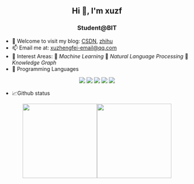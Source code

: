 <h2 align="center">Hi 👋, I'm xuzf</h3>
<h3 align="center">Student@BIT</h4>
<!-- <p align="left"> <img src="https://komarev.com/ghpvc/?username=xuzf-git" alt="xuzf-git" /> </p> -->


- :pencil: Welcome to visit my blog: [CSDN](https://blog.csdn.net/qq_43586043), [zhihu](https://www.zhihu.com/people/xiao-fei-28-72-38)
- :mailbox: Email me at: <xuzhengfei-email@qq.com>
- :rainbow: Interest Areas: :baby: *Machine Learning* :book: *Natural Language Processing* :mag_right: *Knowledge Graph*
- :hammer: Programming Languages
<!-- * Frontend and Backend Web Development -->
<div align="center">
  <img src="https://img.shields.io/badge/Editor-VsCode-informational?style=flat&logo=visual-studio-code&logoColor=white&color=33ADFF">
  <img src="https://img.shields.io/badge/Code-Python-informational?style=flat&logo=python&logoColor=white&color=33ADFF">
  <img src="https://img.shields.io/badge/Code-Cpp-informational?style=flat&logo=C&logoColor=white&color=33ADFF">
  <img src="https://img.shields.io/badge/Tools-Anaconda-informational?style=flat&logo=Anaconda&logoColor=white&color=33ADFF">
  <img src="https://img.shields.io/badge/Tools-Git-informational?style=flat&logo=git&logoColor=white&color=33ADFF">
</div>

- 📈Github status

<div align="center">
  <img src = "https://github-readme-stats.vercel.app/api/top-langs/?username=xuzf-git&langs_count=4&hide=html,css,JavaScript,Jupyter Notebook" height="200px"/><img src = "https://github-readme-stats.vercel.app/api?username=xuzf-git&show_icons=true&line_height=27&count_private=true" height="200px"/>
</div>


<!-- - ⚡ C++ / Python
- 🔭 I’m currently working on ...
- 🌱 I’m currently learning ...
- 👯 I’m looking to collaborate on ...
- 🤔 I’m looking for help with ...
- 💬 Ask me about ...
- 📫 How to reach me: ...
- 😄 Pronouns: ...
- ⚡ Fun fact: ... -->